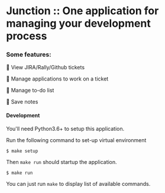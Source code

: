 # Junction :: One application for managing your development process  
 
### Some features:

🚀 View JIRA/Rally/Github tickets

🚀 Manage applications to work on a ticket

🚀 Manage to-do list

🚀 Save notes

#### Development

You'll need Python3.6+ to setup this application.

Run the following command to set-up virtual environment

```  
$ make setup 
```  
  
Then `make run` should startup the application.  
  
```  
$ make run  
```

You can just run `make` to display list of available commands.
